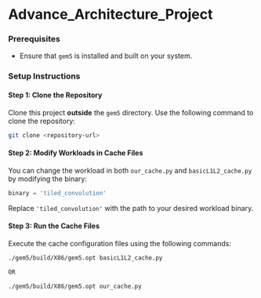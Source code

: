# Advance_Architecture_Project

### Prerequisites

* Ensure that `gem5` is installed and built on your system.

### Setup Instructions

#### Step 1: Clone the Repository

Clone this project **outside** the `gem5` directory. Use the following command to clone the repository:

```bash
git clone <repository-url>
```

#### Step 2: Modify Workloads in Cache Files

You can change the workload in both `our_cache.py` and `basicL1L2_cache.py` by modifying the binary:

```python
binary = 'tiled_convolution'
```

Replace `'tiled_convolution'` with the path to your desired workload binary.

#### Step 3: Run the Cache Files

Execute the cache configuration files using the following commands:

```bash
./gem5/build/X86/gem5.opt basicL1L2_cache.py

OR

./gem5/build/X86/gem5.opt our_cache.py
```

